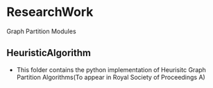 # ResearchWork
Graph Partition Modules
## HeuristicAlgorithm
- This folder contains the python implementation of Heurisitc Graph Partition Algorithms(To appear in Royal Society of Proceedings A)
